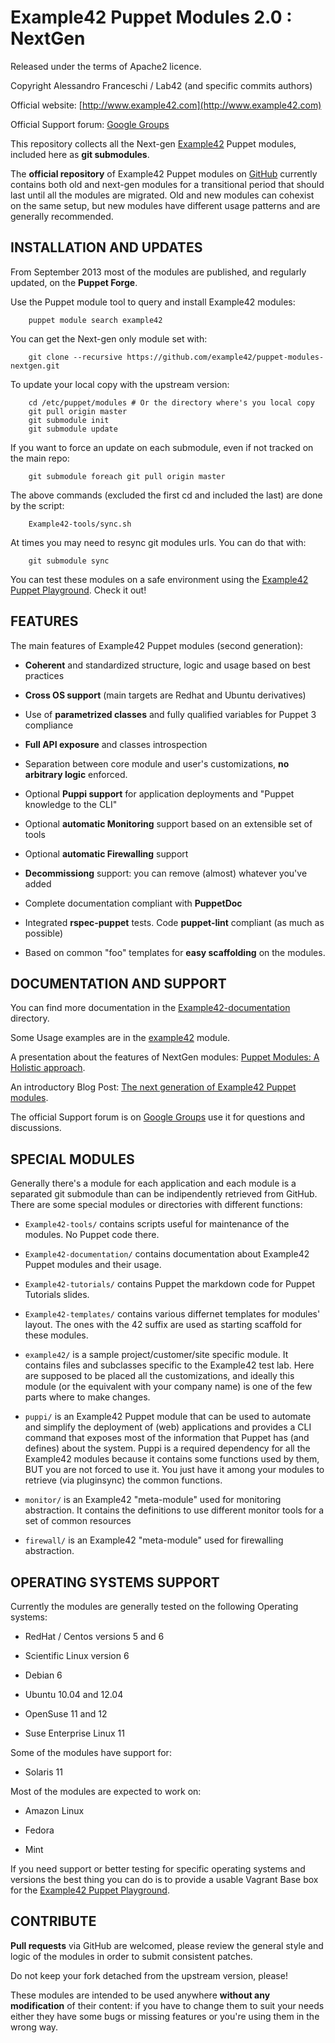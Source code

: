 # Example42 Puppet Modules 2.0 : NextGen

Released under the terms of Apache2 licence.

Copyright Alessandro Franceschi / Lab42 (and specific commits authors)

Official website: [http://www.example42.com](http://www.example42.com)

Official Support forum: [Google Groups](https://groups.google.com/forum/#!forum/example42-puppet-modules)


This repository collects all the Next-gen [Example42](http://www.example42.com) Puppet modules, included here as **git submodules**.

The **official repository** of Example42 Puppet modules on [GitHub](http://github.com/example42/puppet-modules) currently contains both old and next-gen modules for a transitional period that should last until all the modules are migrated.
Old and new modules can cohexist on the same setup, but new modules have different usage patterns and are generally recommended.

## INSTALLATION AND UPDATES

From September 2013 most of the modules are published, and regularly updated, on the **Puppet Forge**.

Use the Puppet module tool to query and install Example42 modules:

        puppet module search example42

You can get the Next-gen only module set with:

        git clone --recursive https://github.com/example42/puppet-modules-nextgen.git

To update your local copy with the upstream version:

        cd /etc/puppet/modules # Or the directory where's you local copy
        git pull origin master
        git submodule init
        git submodule update

If you want to force an update on each submodule, even if not tracked on the main repo:

        git submodule foreach git pull origin master

The above commands (excluded the first cd and included the last) are done by the script:

        Example42-tools/sync.sh

At times you may need to resync git modules urls. You can do that with:

        git submodule sync


You can test these modules on a safe environment using the [Example42 Puppet Playground](https://github.com/example42/puppet-playground). Check it out!

## FEATURES

The main features of Example42 Puppet modules (second generation):

* **Coherent** and standardized structure, logic and usage based on best practices

* **Cross OS support** (main targets are Redhat and Ubuntu derivatives)

* Use of **parametrized classes** and fully qualified variables for Puppet 3 compliance

* **Full API exposure** and classes introspection

* Separation between core module and user's customizations, **no arbitrary logic** enforced.

* Optional **Puppi support** for application deployments and "Puppet knowledge to the CLI"

* Optional **automatic Monitoring** support based on an extensible set of tools

* Optional **automatic Firewalling** support

* **Decommissiong** support: you can remove (almost) whatever you've added

* Complete documentation compliant with **PuppetDoc**

* Integrated **rspec-puppet** tests. Code **puppet-lint** compliant (as much as possible)

* Based on common "foo" templates for **easy scaffolding** on the modules.

## DOCUMENTATION AND SUPPORT

You can find more documentation in the [Example42-documentation](https://github.com/example42/Example42-documentation) directory.

Some Usage examples are in the [example42](https://github.com/example42/example42) module.

A presentation about the features of NextGen modules: [Puppet Modules: A Holistic approach](http://www.slideshare.net/Alvagante/puppet-modules-a-holistic-approach-geneva).

An introductory Blog Post: [The next generation of Example42 Puppet modules](http://example42.com/?q=NextGen).

The official Support forum is on [Google Groups](https://groups.google.com/forum/#!forum/example42-puppet-modules) use it for questions and discussions.


## SPECIAL MODULES 

Generally there's a module for each application and each module is a separated git submodule than can be indipendently retrieved from GitHub.
There are some special modules or directories with different functions:

* `Example42-tools/` contains scripts useful for maintenance of the modules. No Puppet code there.

* `Example42-documentation/` contains documentation about Example42 Puppet modules and their usage.

* `Example42-tutorials/` contains Puppet the markdown code for Puppet Tutorials slides.

* `Example42-templates/` contains various differnet templates for modules' layout. The ones with the 42 suffix are used as starting scaffold for these modules.

* `example42/` is a sample project/customer/site specific module. It contains files and subclasses specific to the Example42 test lab. Here are supposed to be placed all the customizations, and ideally this module (or the equivalent with your company name) is one of the few parts where to make changes. 

* `puppi/` is an Example42 Puppet module that can be used to automate and simplify the deployment of (web) applications and provides a CLI command that exposes most of the information that Puppet has (and defines) about the system. Puppi is a required dependency for all the Example42 modules because it contains some functions used by them, BUT you are not forced to use it. You just have it among your modules to retrieve (via pluginsync) the common functions.

* `monitor/` is an Example42 "meta-module" used for monitoring abstraction. It contains the definitions to use different monitor tools for a set of common resources

* `firewall/` is an Example42 "meta-module" used for firewalling abstraction.


## OPERATING SYSTEMS SUPPORT

Currently the modules are generally tested on the following Operating systems:

* RedHat / Centos versions 5 and 6

* Scientific Linux version 6

* Debian 6

* Ubuntu 10.04 and 12.04

* OpenSuse 11 and 12

* Suse Enterprise Linux 11


Some of the modules have support for:

* Solaris 11


Most of the modules are expected to work on:

* Amazon Linux

* Fedora

* Mint


If you need support or better testing for specific operating systems and versions the best thing you can do is to provide a usable Vagrant Base box for the [Example42 Puppet Playground](https://github.com/example42/puppet-playground). 

## CONTRIBUTE

**Pull requests** via GitHub are welcomed, please review the general style and logic of the modules in order to submit consistent patches.

Do not keep your fork detached from the upstream version, please!

These modules are intended to be used anywhere **without any modification** of their content: if you have to change them to suit your needs either they have some bugs or missing features or you're using them in the wrong way.
